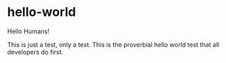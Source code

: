 # hello-world

Hello Humans!

This is just a test, only a test.  This is the proverbial hello world test that all developers do first.
